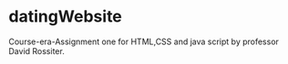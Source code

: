 # datingWebsite
Course-era-Assignment one for HTML,CSS and java script by professor David Rossiter. 
